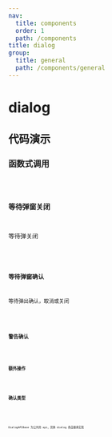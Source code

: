 ```yaml
---
nav:
  title: components
  order: 1
  path: /components
title: dialog
group:
  title: general
  path: /components/general
---
```


# dialog

## 代码演示

### 函数式调用

<code src="../demos/dialog/functional.tsx" />

### 等待弹窗关闭

等待弹关闭

<code src="../demos/dialog/await-visible.tsx" />

### 等待弹窗确认

等待弹出确认，取消或关闭

<code src="../demos/dialog/await-confirm.tsx" />

### 警告确认

<code src="../demos/dialog/danger-comfirm.tsx" />

### 额外操作

<!-- <code src="../demos/dialog/actions.tsx" /> -->

### 确认类型

<code src="../demos/dialog/confirm-type.tsx" />

<code src="../demos/__cases__/dialog/zindex.tsx" />

DialogAPIBase 为公共的 api，具体 dialog 各自继承实现

<API exports='["DialogAPIBase"]' src="../components/dialog/index.tsx"></API>

<API exports='["DialogMessageSettings", "DialogMessageAPI"]' src="../components/dialog/index.tsx"></API>

<API exports='["DialogPopoverSettings", "DialogPopoverAPI"]' src="../components/dialog/index.tsx"></API>

<API exports='["DialogPopconfirmSettings", "DialogPopconfirmRequests", "DialogPopconfirmAPI"]' src="../components/dialog/index.tsx"></API>

<API exports='["DialogModalSettings", "DialogModalAPI"]' src="../components/dialog/index.tsx"></API>

<API exports='["DialogmodalOperationSettings", "DialogModalOperationRequests", "DialogModalOperationAPI"]' src="../components/dialog/index.tsx"></API>

<API exports='["DialogDrawerSettings", "DialogDrawerRequests", "DialogDrawerAPI"]' src="../components/dialog/index.tsx"></API>
